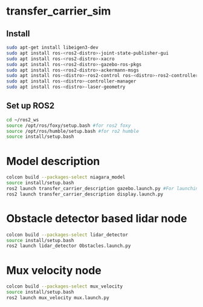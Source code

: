 # transfer_carrier_sim


## Install
```bash
sudo apt-get install libeigen3-dev
sudo apt install ros-<ros2-distro>-joint-state-publisher-gui
sudo apt install ros-<ros2-distro>-xacro
sudo apt install ros-<ros2-distro>-gazebo-ros-pkgs
sudo apt install ros-<ros2-distro>-ackermann-msgs
sudo apt install ros-<distro>-ros2-control ros-<distro>-ros2-controllers
sudo apt install ros-<distro>-controller-manager
sudo apt install ros-<distro>-laser-geometry

```

 ## Set up ROS2
```bash
cd ~/ros2_ws
source /opt/ros/foxy/setup.bash #for ros2 foxy
source /opt/ros/humble/setup.bash #for ro2 humble
source install/setup.bash
```

# Model description
```bash
colcon build --packages-select niagara_model
source install/setup.bash
ros2 launch transfer_carrier_description gazebo.launch.py #For launching with gazebo and rviz
ros2 launch transfer_carrier_description display.launch.py
```
 
# Obstacle detector based lidar node
```bash
colcon build --packages-select lidar_detector
source install/setup.bash
ros2 launch lidar_detector Obstacles.launch.py
```

# Mux velocity node
```bash
colcon build --packages-select mux_velocity
source install/setup.bash
ros2 launch mux_velocity mux.launch.py
```
 
